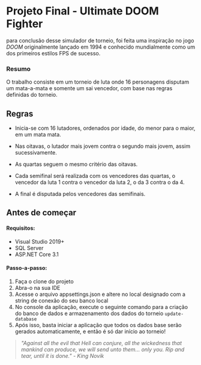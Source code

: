# Projeto Final - Ultimate DOOM Fighter

para conclusão desse simulador de torneio, foi feita uma inspiração no jogo *DOOM* originalmente lançado em 1994 e conhecido mundialmente como um dos primeiros estilos FPS de sucesso.
  

### Resumo

O trabalho consiste em um torneio de luta onde 16 personagens disputam um mata-a-mata e somente um sai vencedor, com base nas regras definidas do torneio.

  

## Regras

- Inicia-se com 16 lutadores, ordenados por idade, do menor para o maior, em um mata mata.

  

- Nas oitavas, o lutador mais jovem contra o segundo mais jovem, assim sucessivamente.

  

- As quartas seguem o mesmo critério das oitavas.

  

- Cada semifinal será realizada com os vencedores das quartas, o vencedor da luta 1 contra o vencedor da luta 2, o da 3 contra o da 4.

  

- A final é disputada pelos vencedores das semifinais.

## Antes de começar
#### Requisitos:

 - Visual Studio 2019+
 - SQL Server
 - ASP.NET Core 3.1
 
 #### Passo-a-passo:
 
 1. Faça o clone do projeto
 2. Abra-o na sua IDE
 3. Acesse o arquivo appsettings.json e altere no local designado com a string de conexão do seu banco local
 4. No console da aplicação, execute o seguinte comando para a criação do banco de dados e armazenamento dos dados do torneio
 `update-database`
 5. Após isso, basta iniciar a aplicação que todos os dados base serão gerados automaticamente, e então é só dar início ao torneio!
 

>  _"Against all the evil that Hell can conjure, all the wickedness that
> mankind can produce, we will send unto them... only you. Rip and tear,
> until it is done." - King Novik_

##
